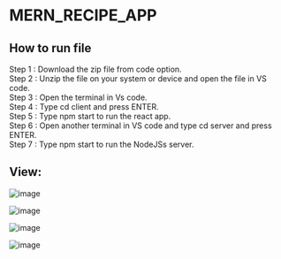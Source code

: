 # MERN_RECIPE_APP

## How to run file 
Step 1 : Download the zip file from code option.<br/>
Step 2 : Unzip the file on your system or device and open the file in VS code.<br/>
Step 3 : Open the terminal in Vs code.<br/>
Step 4 : Type cd client and press ENTER.<br/>
Step 5 : Type npm start to run the react app.<br/>
Step 6 : Open another terminal in VS code and type cd server and press ENTER.<br/>
Step 7 : Type npm start to run the NodeJSs server.<br/>

## View: 
![image](https://user-images.githubusercontent.com/121822895/236308047-31946b27-aaef-4f29-b119-d49aeb14097e.png)

![image](https://user-images.githubusercontent.com/121822895/236308385-e6d0c99d-ac66-42cd-8e5c-c321e64c73fc.png)

![image](https://user-images.githubusercontent.com/121822895/236308585-19ee883c-5de0-42c2-96bc-a41a9bcdc38f.png)

![image](https://user-images.githubusercontent.com/121822895/236318252-331dcdce-4f89-4069-aee6-d037bbf17da0.png)
